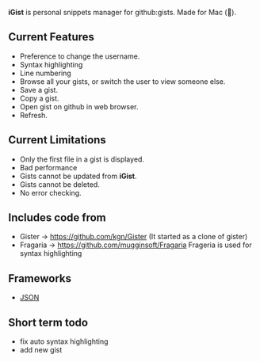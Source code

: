 __iGist__ is personal snippets manager for github:gists. Made for Mac ().

Current Features
--------
* Preference to change the username.
* Syntax highlighting
* Line numbering
* Browse all your gists, or switch the user to view someone else.
* Save a gist.
* Copy a gist.
* Open gist on github in web browser.
* Refresh.

Current Limitations
--------
* Only the first file in a gist is displayed.
* Bad performance
* Gists cannot be updated from __iGist__.
* Gists cannot be deleted.
* No error checking.

Includes code from
--------
- Gister -> https://github.com/kgn/Gister (It started as a clone of gister)
- Fragaria -> https://github.com/mugginsoft/Fragaria Frageria is used for syntax highlighting

Frameworks
--------
* [JSON](http://stig.github.com/json-framework/)

Short term todo
--------
* fix auto syntax highlighting
* add new gist